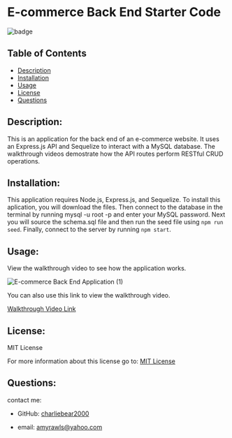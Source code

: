 # E-commerce Back End Starter Code


![badge](https://img.shields.io/badge/License-MIT-yellow.svg)

  ## Table of Contents
  - [Description](#description)
  - [Installation](#installation)
  - [Usage](#usage)
  - [License](#license)
  - [Questions](#questions)

  ## Description:
  
   This is an application for the back end of an e-commerce website. It uses an Express.js API and Sequelize to interact with a MySQL database.  The walkthrough videos demostrate how the API routes perform RESTful CRUD operations.
 
  ## Installation:

  This application requires Node.js, Express.js, and Sequelize.  To install this aplication, you will download the files. Then connect to the database in the terminal by running mysql -u root -p and enter your MySQL password. Next you will source the schema.sql file and then run the seed file using `npm run seed`.  Finally, connect to the server by running `npm start`.

  ## Usage:

  View the walkthrough video to see how the application works.
  
![E-commerce Back End Application (1)](https://user-images.githubusercontent.com/99057802/169718472-1866e945-74ef-4fae-8397-2eac3a27673e.gif)

You can also use this link to view the walkthrough video.

[Walkthrough Video Link](https://watch.screencastify.com/v/gDnSajzsXDjiJWfM1qJu)
  ## License:
  MIT License

  For more information about this license go to: [MIT License](https://choosealicense.com/licenses/mit//gpl-3.0/)

  ## Questions:
  contact me:

  - GitHub: [charliebear2000](https://github.com/charliebear2000)

  - email: amyrawls@yahoo.com

  
